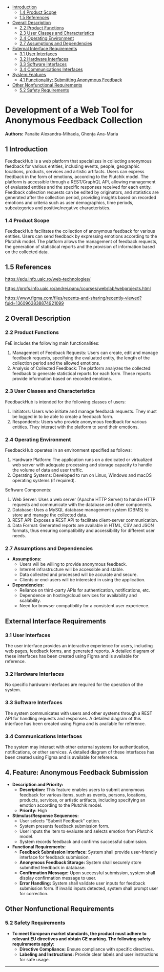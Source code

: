<!DOCTYPE html>
<html lang="en">
<head>
    <meta charset="UTF-8">
    <meta name="viewport" content="width=device-width, initial-scale=1.0">
    <title>FeH (FeedbackHub)</title>

</head>
<body>

<nav>
    <ul>
        <li><a href="#introduction">Introduction</a>
            <ul>
                <li><a href="#scope">1.4 Product Scope</a></li>
                <li><a href="#references">1.5 References</a></li>
            </ul>
        </li>
        <li><a href="#overall-description">Overall Description</a>
            <ul>
                <li><a href="#functions">2.2 Product Functions</a></li>
                <li><a href="#user-classes">2.3 User Classes and Characteristics</a></li>
                <li><a href="#environment">2.4 Operating Environment</a></li>
                <li><a href="#assumptions">2.7 Assumptions and Dependencies</a></li>
            </ul>
        </li>
        <li><a href="#external-interface-requirements">External Interface Requirements</a>
            <ul>
                <li><a href="#user-interfaces">3.1 User Interfaces</a></li>
                <li><a href="#hardware-interfaces">3.2 Hardware Interfaces</a></li>
                <li><a href="#software-interfaces">3.3 Software Interfaces</a></li>
                <li><a href="#communications-interfaces">3.4 Communications Interfaces</a></li>
            </ul>
        </li>
        <li><a href="#system-features">System Features</a>
            <ul>
                <li><a href="#feature-1">4.1 Functionality: Submitting Anonymous Feedback
</a></li>
            </ul>
        </li>
        <li><a href="#nonfunctional-requirements">Other Nonfunctional Requirements</a>
            <ul>
                <li><a href="#safety">5.2 Safety Requirements</a></li>
            </ul>
        </li>
        
    
</nav>

<h1>Development of a Web Tool for Anonymous Feedback Collection</h1>

<p><strong>Authors:</strong> Panaite Alexandra-Mihaela, Ghența Ana-Maria </p>

<h2 id="introduction">1 Introduction </h2>
<p>FeedbackHub is a web platform that specializes in collecting anonymous feedback for various entities, including events, people, geographic locations, products, services and artistic artifacts. Users can express feedback in the form of emotions, according to the Plutchik model. The platform is accessible through a REST/GraphQL API, allowing management of evaluated entities and the specific responses received for each entity. Feedback collection requests can be edited by originators, and statistics are generated after the collection period, providing insights based on recorded emotions and criteria such as user demographics, time periods, subcategories and positive/negative characteristics.
</p>
<h3 id="product-scope">1.4 Product Scope</h3>

<p>FeedbackHub facilitates the collection of anonymous feedback for various entities. Users can send feedback by expressing emotions according to the Plutchik model. The platform allows the management of feedback requests, the generation of statistical reports and the provision of information based on the collected data.
</p>

<h2 id="references">1.5 References</h2>

<p><a href="https://edu.info.uaic.ro/web-technologies/">https://edu.info.uaic.ro/web-technologies/</a></p>
<p><a href="https://profs.info.uaic.ro/andrei.panu/courses/web/lab/webprojects.html">https://profs.info.uaic.ro/andrei.panu/courses/web/lab/webprojects.html</a></p>
<p><a href="https://www.figma.com/files/recents-and-sharing/recently-viewed?fuid=1360963838874921099">https://www.figma.com/files/recents-and-sharing/recently-viewed?fuid=1360963838874921099</a></p>

<h2 id="overall-description">2 Overall Description</h2>

<h3 id="product-functions">2.2 Product Functions</h3>

<p>FeE includes the following main functionalities:

</p>

<ol>
    <li>    Management of Feedback Requests: Users can create, edit and manage feedback requests, specifying the evaluated entity, the length of the collection period and the allowed emotions.
</li>
    <li>    Analysis of Collected Feedback: The platform analyzes the collected feedback to generate statistical reports for each form. These reports provide information based on recorded emotions.
</li>
</ol>

<h3 id="user-classes-and-characteristics">2.3 User Classes and Characteristics</h3>

<p>
FeedbackHub is intended for the following classes of users:

</p>

<ol>
    <li>        Initiators: Users who initiate and manage feedback requests. They must be logged in to be able to create a feedback form.

</li>
    <li>   Respondents: Users who provide anonymous feedback for various entities. They interact with the platform to send their emotions.

</li>
</ol>
<h3 id="environment">2.4 Operating Environment</h3>

<p>
FeedbackHub operates in an environment specified as follows:
</p>

<ol>
    <li>           Hardware Platform: The application runs on a dedicated or virtualized web server with adequate processing and storage capacity to handle the volume of data and user traffic.
</li>
    <li>      Operating Systems: Developed to run on Linux, Windows and macOS operating systems (if required).
</li>
</ol>
        <p>
             Software Components:
        </p>
        <ol> 
         <li>                  Web Server: Uses a web server (Apache HTTP Server) to handle HTTP requests and communicate with the database and other components.
</li>
    <li>             Database: Uses a MySQL database management system (DBMS) to store and manage the collected data.
</li>
 <li>           REST API: Exposes a REST API to facilitate client-server communication.
</li>
    <li>      Data Format: Generated reports are available in HTML, CSV and JSON formats, thus ensuring compatibility and accessibility for different user needs.
</li>
        </ol>
    

<h3 id="assumptions">2.7 Assumptions and Dependencies</h3>

<ul>
    <li><strong>Assumptions:</strong>
        <ul>
            <li>Users will be willing to provide anonymous feedback.</li>
            <li>Internet infrastructure will be accessible and stable.</li>
            <li>Data collected and processed will be accurate and secure.</li>
            <li>Clients or end-users will be interested in using the application.</li>
        </ul>
    </li>
    <li><strong>Dependencies:</strong>
        <ul>
            <li>Reliance on third-party APIs for authentication, notifications, etc.</li>
            <li>Dependence on hosting/cloud services for availability and scalability.</li>
            <li>Need for browser compatibility for a consistent user experience.</li>
        </ul>
    </li>
</ul>

<h2 id="external-interface-requirements">External Interface Requirements</h2>

<h3 id="user-interfaces">3.1 User Interfaces</h3>
<p>The user interface provides an interactive experience for users, including web pages, feedback forms, and generated reports. A detailed diagram of these interfaces has been created using Figma and is available for reference.</p>

<h3 id="hardware-interfaces">3.2 Hardware Interfaces</h3>
<p>No specific hardware interfaces are required for the operation of the system.</p>

<h3 id="software-interfaces">3.3 Software Interfaces</h3>
<p>The system communicates with users and other systems through a REST API for handling requests and responses. A detailed diagram of this interface has been created using Figma and is available for reference.</p>

<h3 id="communications-interfaces">3.4 Communications Interfaces</h3>
<p>The system may interact with other external systems for authentication, notifications, or other services. A detailed diagram of these interfaces has been created using Figma and is available for reference.</p>


<h2 id="anonymous-feedback-submission">4. Feature: Anonymous Feedback Submission</h2>

<ul>
    <li><strong>Description and Priority:</strong>
        <ul>
            <li><strong>Description:</strong> This feature enables users to submit anonymous feedback for various items, such as events, persons, locations, products, services, or artistic artifacts, including specifying an emotion according to the Plutchik model.</li>
            <li><strong>Priority:</strong> High </li>
        </ul>
    </li>
    <li><strong>Stimulus/Response Sequences:</strong>
        <ul>
            <li>User selects "Submit Feedback" option.</li>
            <li>System presents feedback submission form.</li>
            <li>User inputs the item to evaluate and selects emotion from Plutchik model.</li>
            <li>System records feedback and confirms successful submission.</li>
        </ul>
    </li>
    <li><strong>Functional Requirements:</strong>
        <ul>
            <li><strong>Feedback Submission Interface:</strong> System shall provide user-friendly interface for feedback submission.</li>
            <li><strong>Anonymous Feedback Storage:</strong> System shall securely store submitted feedback in database.</li>
            <li><strong>Confirmation Message:</strong> Upon successful submission, system shall display confirmation message to user.</li>
            <li><strong>Error Handling:</strong> System shall validate user inputs for feedback submission form. If invalid inputs detected, system shall prompt user for correction.</li>
        </ul>
    </li>
</ul>


<h2 id="nonfunctional-requirements">Other Nonfunctional Requirements</h2>

<h3 id="safety-requirements">5.2 Safety Requirements</h3>

<ul>
    <li><strong>To meet European market standards, the product must adhere to relevant EU directives and obtain CE marking. The following safety requirements apply:</strong>
        <ul>
            <li><strong>Directive Compliance:</strong> Ensure compliance with specific directives.</li>
            <li><strong>Labeling and Instructions:</strong> Provide clear labels and user instructions for safe usage.</li>
        </ul>
    </li>
</ul>

<hr>


</body>
</html>
